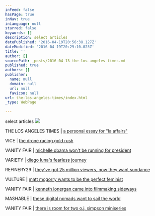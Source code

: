 ```yaml
---
inFeed: false
hasPage: true
inNav: true
inLanguage: null
starred: false
keywords: []
description: select articles
datePublished: '2016-04-19T20:56:38.127Z'
dateModified: '2016-04-19T20:29:10.023Z'
title: ''
author: []
sourcePath: _posts/2016-04-13-the-los-angeles-times.md
published: true
authors: []
publisher:
  name: null
  domain: null
  url: null
  favicon: null
url: the-los-angeles-times/index.html
_type: WebPage

---
```

select articles
![](https://the-grid-user-content.s3-us-west-2.amazonaws.com/9786a1f7-e034-46d9-bcd8-051ab728c8a6.jpg)

THE LOS ANGELES TIMES | [a personal essay for "la affairs"][0]

VICE | [the drone racing gold rush][1]

VANITY FAIR | [michelle obama won't be running for president][2]

VARIETY | [diego luna's fearless journey][3]

REFINERY29 | [they've got 25 million viewers, now they want sundance][4]

VULTURE | [matt mcgorry wants to be the perfect feminist][5]

VANITY FAIR | [kenneth lonergan came into filmmaking sideways][6]

MASHABLE | [these digital nomads want to sail the world][7]

VANITY FAIR | [there is room for two o.j. simpson miniseries][8]

[0]: http://www.latimes.com/health/la-hm-la-affairs-20160409-story.html
[1]: https://sports.vice.com/en_us/article/the-drone-racing-gold-rush
[2]: http://www.vanityfair.com/news/2016/03/michelle-obama-sxsw
[3]: http://variety.com/2016/film/festivals/diego-luna-mr-pig-sundance-berlin-1201698453/
[4]: http://www.fastcompany.com/3046242/innovation-agents/refinery29-is-already-in-25-million-hearts-now-it-wants-to-get-into-sundan
[5]: http://www.vulture.com/2015/06/matt-mcgorry-on-why-bennett-cant-be-a-hero.html
[6]: http://www.vanityfair.com/hollywood/2016/01/kenneth-lonergan-manchester-by-the-sea-interview
[7]: http://mashable.com/2015/09/01/coboat-remote-work/#8q4zPjjy4Oqf
[8]: http://www.vanityfair.com/hollywood/2016/01/oj-made-in-america-review